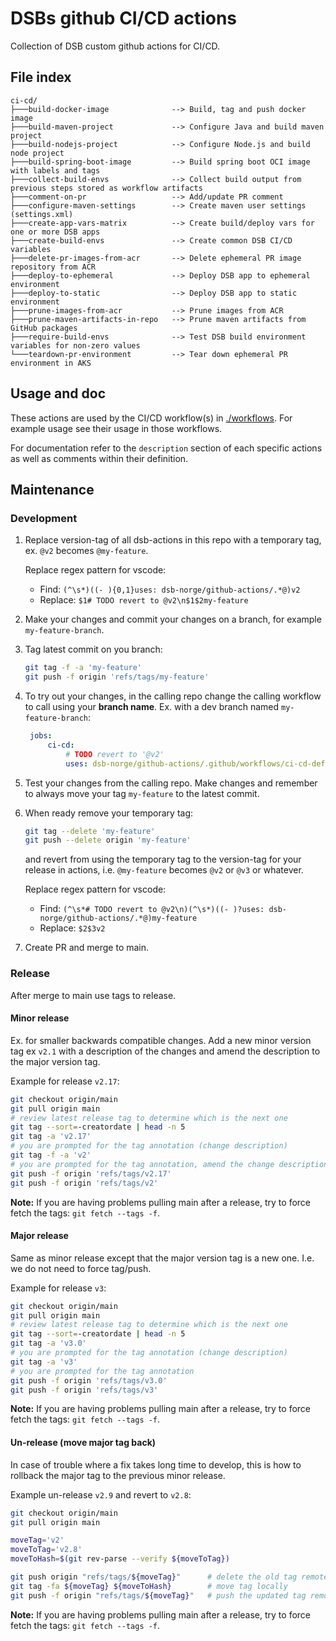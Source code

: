 # DSBs github CI/CD actions
Collection of DSB custom github actions for CI/CD.

## File index
```
ci-cd/
├───build-docker-image              --> Build, tag and push docker image
├───build-maven-project             --> Configure Java and build maven project
├───build-nodejs-project            --> Configure Node.js and build node project
├───build-spring-boot-image         --> Build spring boot OCI image with labels and tags
├───collect-build-envs              --> Collect build output from previous steps stored as workflow artifacts
├───comment-on-pr                   --> Add/update PR comment
├───configure-maven-settings        --> Create maven user settings (settings.xml)
├───create-app-vars-matrix          --> Create build/deploy vars for one or more DSB apps
├───create-build-envs               --> Create common DSB CI/CD variables
├───delete-pr-images-from-acr       --> Delete ephemeral PR image repository from ACR
├───deploy-to-ephemeral             --> Deploy DSB app to ephemeral environment
├───deploy-to-static                --> Deploy DSB app to static environment
├───prune-images-from-acr           --> Prune images from ACR
├───prune-maven-artifacts-in-repo   --> Prune maven artifacts from GitHub packages
├───require-build-envs              --> Test DSB build environment variables for non-zero values
└───teardown-pr-environment         --> Tear down ephemeral PR environment in AKS
```

## Usage and doc

These actions are used by the CI/CD workflow(s) in [./workflows](../workflows). For example usage see their usage in those workflows.

For documentation refer to the `description` section of each specific actions as well as comments within their definition.

## Maintenance

### Development

1. Replace version-tag of all dsb-actions in this repo with a temporary tag, ex. `@v2` becomes `@my-feature`.

    Replace regex pattern for vscode:
    - Find: `(^\s*)((- ){0,1}uses: dsb-norge/github-actions/.*@)v2`
    - Replace: `$1# TODO revert to @v2\n$1$2my-feature`

2. Make your changes and commit your changes on a branch, for example `my-feature-branch`.
3. Tag latest commit on you branch:
   ```bash
   git tag -f -a 'my-feature'
   git push -f origin 'refs/tags/my-feature'
   ```
4. To try out your changes, in the calling repo change the calling workflow to call using your **branch name**. Ex. with a dev branch named `my-feature-branch`:
   ```yaml
    jobs:
        ci-cd:
            # TODO revert to '@v2'
            uses: dsb-norge/github-actions/.github/workflows/ci-cd-default.yml@my-feature-branch
   ```
5. Test your changes from the calling repo. Make changes and remember to always move your tag `my-feature` to the latest commit.
6. When ready remove your temporary tag:
   ```bash
   git tag --delete 'my-feature'
   git push --delete origin 'my-feature'
   ```
    and revert from using the temporary tag to the version-tag for your release in actions, i.e. `@my-feature` becomes `@v2` or `@v3` or whatever.

    Replace regex pattern for vscode:
    - Find: `(^\s*# TODO revert to @v2\n)(^\s*)((- )?uses: dsb-norge/github-actions/.*@)my-feature`
    - Replace: `$2$3v2`
7. Create PR and merge to main.

### Release

After merge to main use tags to release.

#### Minor release

Ex. for smaller backwards compatible changes. Add a new minor version tag ex `v2.1` with a description of the changes and amend the description to the major version tag.

Example for release `v2.17`:
```bash
git checkout origin/main
git pull origin main
# review latest release tag to determine which is the next one
git tag --sort=-creatordate | head -n 5
git tag -a 'v2.17'
# you are prompted for the tag annotation (change description)
git tag -f -a 'v2'
# you are prompted for the tag annotation, amend the change description
git push -f origin 'refs/tags/v2.17'
git push -f origin 'refs/tags/v2'
```

**Note:** If you are having problems pulling main after a release, try to force fetch the tags: `git fetch --tags -f`.

#### Major release

Same as minor release except that the major version tag is a new one. I.e. we do not need to force tag/push.

Example for release `v3`:
```bash
git checkout origin/main
git pull origin main
# review latest release tag to determine which is the next one
git tag --sort=-creatordate | head -n 5
git tag -a 'v3.0'
# you are prompted for the tag annotation (change description)
git tag -a 'v3'
# you are prompted for the tag annotation
git push -f origin 'refs/tags/v3.0'
git push -f origin 'refs/tags/v3'
```

**Note:** If you are having problems pulling main after a release, try to force fetch the tags: `git fetch --tags -f`.


#### Un-release (move major tag back)

In case of trouble where a fix takes long time to develop, this is how to rollback the major tag to the previous minor release.

Example un-release `v2.9` and revert to `v2.8`:
```bash
git checkout origin/main
git pull origin main

moveTag='v2'
moveToTag='v2.8'
moveToHash=$(git rev-parse --verify ${moveToTag})

git push origin "refs/tags/${moveTag}"      # delete the old tag remotely
git tag -fa ${moveTag} ${moveToHash}        # move tag locally
git push -f origin "refs/tags/${moveTag}"   # push the updated tag remotely

```

**Note:** If you are having problems pulling main after a release, try to force fetch the tags: `git fetch --tags -f`.
